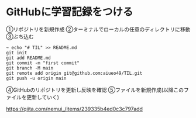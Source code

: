 # GitHubに学習記録をつける
①リポジトリを新規作成
②ターミナルでローカルの任意のディレクトリに移動
③ぶち込む
```
~ echo "# TIL" >> README.md
git init
git add README.md
git commit -m "first commit"
git branch -M main
git remote add origin git@github.com:aiueo49/TIL.git
git push -u origin main
```
④GitHubのリポジトリを更新し反映を確認
⑤ファイルを新規作成(以降このファイルを更新していく)

https://qiita.com/nemui_/items/239335b4ed0c3c797add
